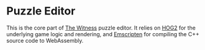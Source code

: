 # Puzzle Editor

This is the core part of [The Witness](https://store.steampowered.com/app/210970/The_Witness/) puzzle editor. 
It relies on [HOG2](https://github.com/nathansttt/hog2) for the underlying game logic and rendering, 
and [Emscripten](https://emscripten.org/) for compiling the C++ source code to WebAssembly.
